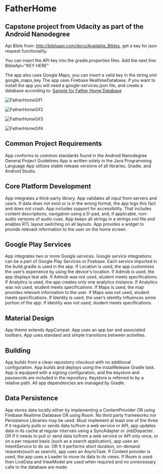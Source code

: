 # FatherHome
## Capstone project from Udacity as part of the Android Nanodegree

Api Bible from: http://bibliaapi.com/docs/Available_Bibles, get a key for json request functionality.

You can insert the API key into the gradle.properties files. Add the next line:
BibleApi="KEY HERE"

The app also uses Google Maps, you can insert a valid key in the string.xml: google_maps_key
The app uses Firebase RealtimeDatabase, if you want to install the app you will need a google-services.json file, and create a database according to: [Sample for Father Home Database](database_sample.json)

![FatherHomeGif1](fatherhome1.gif)

![FatherHomeGif2](fatherhome2.gif)

![FatherHomeGif3](fatherhome3.gif)

![FatherHomeGif4](fatherhome4.gif)

## Common Project Requirements

App conforms to common standards found in the Android Nanodegree General Project Guidelines
App is written solely in the Java Programming Language
App utilizes stable release versions of all libraries, Gradle, and Android Studio.

## Core Platform Development

App integrates a third-party library.
App validates all input from servers and users. If data does not exist or is in the wrong format, the app logs this fact and does not crash.
App includes support for accessibility. That includes content descriptions, navigation using a D-pad, and, if applicable, non-audio versions of audio cues.
App keeps all strings in a strings.xml file and enables RTL layout switching on all layouts.
App provides a widget to provide relevant information to the user on the home screen.

## Google Play Services

App integrates two or more Google services. Google service integrations can be a part of Google Play Services or Firebase.
Each service imported in the build.gradle is used in the app.
If Location is used, the app customizes the user’s experience by using the device's location.
If Admob is used, the app displays test ads. If Admob was not used, student meets specifications.
If Analytics is used, the app creates only one analytics instance. If Analytics was not used, student meets specifications.
If Maps is used, the map provides relevant information to the user. If Maps was not used, student meets specifications.
If Identity is used, the user’s identity influences some portion of the app. If Identity was not used, student meets specifications.

## Material Design

App theme extends AppCompat.
App uses an app bar and associated toolbars.
App uses standard and simple transitions between activities.

## Building

App builds from a clean repository checkout with no additional configuration.
App builds and deploys using the installRelease Gradle task.
App is equipped with a signing configuration, and the keystore and passwords are included in the repository. Keystore is referred to by a relative path.
All app dependencies are managed by Gradle.

## Data Persistence

App stores data locally either by implementing a ContentProvider OR using Firebase Realtime Database OR using Room. No third party frameworks nor Persistence Libraries may be used.
Must implement at least one of the three
If it regularly pulls or sends data to/from a web service or API, app updates data in its cache at regular intervals using a SyncAdapter or JobDispacter.
OR
If it needs to pull or send data to/from a web service or API only once, or on a per request basis (such as a search application), app uses an IntentService to do so.
OR
It it performs short duration, on-demand requests(such as search), app uses an AsyncTask.
If Content provider is used, the app uses a Loader to move its data to its views.
If Room is used then LiveData and ViewModel are used when required and no unnecessary calls to the database are made.




